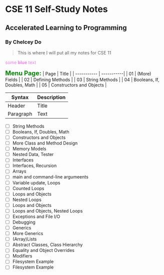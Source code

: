 # CSE 11 Self-Study Notes
## Accelerated Learning to Programming
### By Chelcey Do

> This is where I will put all my notes for CSE 11

<span style="color:violet">some **blue** text</span>

<span style="color:green;font-weight:700;font-size:20px"> 
Menu Page:</span>
| Page | Title |
| ----------- | -----------|
| 01 | (More) Fields |
| 02 | Defining Methods |
| 03 | String Methods |
| 04 | Booleans, If, Doubles, Math |
| 05 | Constructors and Objects |

| Syntax | Description |
| ----------- | ----------- |
| Header | Title |
| Paragraph | Text |

- [ ] String Methods
- [ ] Booleans, If, Doubles, Math
- [ ] Constructors and Objects
- [ ] More Class and Method Design
- [ ] Memory Models
- [ ] Nested Data, Tester
- [ ] Interfaces
- [ ] Interfaces, Recursion
- [ ] Arrays
- [ ] main and command-line argumeents
- [ ] Variable update, Loops
- [ ] Counted Loops
- [ ] Loops and Objects
- [ ] Nested Loops
- [ ] Loops and Objects
- [ ] Loops and Objects, Nested Loops
- [ ] Exceptions and File I/O
- [ ] Debugging 
- [ ] Generics
- [ ] More Generics
- [ ] (Array)Lists
- [ ] Abstract Classes, Class Hierarchy
- [ ] Equality and Object Overrides
- [ ] Modifiers
- [ ] Filesystem Example 
- [ ] Filesystem Example
